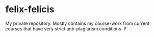 felix-felicis
=============
My private repository. Mostly contains my course-work from current courses that have very strict anti-plagiarism conditions :P
